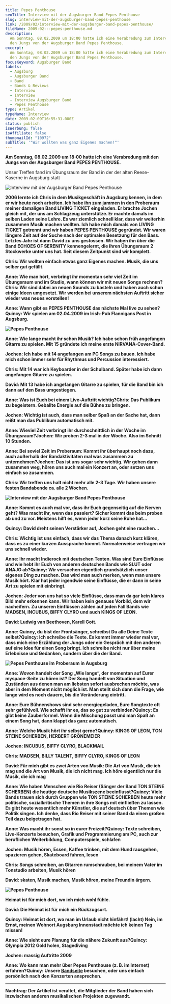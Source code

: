 ```yaml
---
title: Pepes Penthouse
seoTitle: Interview mit der Augsburger Band Pepes Penthouse
slug: interview-mit-der-augsburger-band-pepes-penthouse
link: /2009/02/interview-mit-der-augsburger-band-pepes-penthouse/
fileName: 2009-02---pepes-penthouse.md
description:
  Am Sonntag, 08.02.2009 um 18:00 hatte ich eine Verabredung zum Interview mit
  den Jungs von der Augsburger Band Pepes Penthouse.
excerpt:
  Am Sonntag, 08.02.2009 um 18:00 hatte ich eine Verabredung zum Interview mit
  den Jungs von der Augsburger Band Pepes Penthouse.
focusKeyword: Augsburger Band
labels:
  - Augsburg
  - Augsburger Band
  - Band
  - Bands & Reviews
  - Interview
  - Interview
  - Interview Augsburger Band
  - Pepes Penthouse
type: Artikel
typeName: Interview
date: 2009-02-09T16:55:31.000Z
status: publish
isWerbung: false
isAffiliate: false
thumbnailId: "10972"
subTitle: '"Wir wollten was ganz Eigenes machen!"'
---
```


<strong>Am Sonntag, 08.02.2009 um 18:00 hatte ich eine Verabredung mit den Jungs
von der Augsburger Band PEPES PENTHOUSE. </strong>

Unser Treffen fand im Übungsraum der Band in der der alten Reese-Kaserne in
Augsburg statt

![Interview mit der Augsburger Band Pepes Penthouse](http://cardamonchai.com/wp-content/uploads/2009/02/IMG_22971-640x427.jpg)

<strong> 2006 lernte ich Chris in dem Musikgeschäft in Augsburg kennen, in dem
er wir heute noch arbeiten. Ich habe ihn zum jammen in den Proberaum meiner
damaligen Band LIVING TICKET eingeladen. Er brachte Jochen gleich mit, der uns
am Schlagzeug unterstütze. Er machte damals im selben Laden seine Lehre. Es war
ziemlich schnell klar, dass wir weiterhin zusammen Musik machen wollten. Ich
habe mich damals von LIVING TICKET getrennt und wir haben PEPES PENTHOUSE
gegründet. Wir waren längere Zeit auf der Suche nach der optimalen Besetzung für
den Bass. Letztes Jahr ist dann David zu uns gestossen. Wir haben ihn über die
Band ECHOES OF SERENITY kennengelernt, die ihren Übungsraum 2 Stockwerke unter
uns hat. Seit diesem Zeitpunkt sind wir komplett.

<strong>Chris:</strong> Wir wollten einfach etwas ganz Eigenes machen. Musik,
die uns selber gut gefällt.

<strong>Anne: Wie man hört, verbringt ihr momentan sehr viel Zeit im Übungsraum
und im Studio, wann können wir mit neuen Songs
rechnen?</strong><strong>Chris:</strong> Wir sind dabei an neuen Sounds zu
basteln und haben auch schon einige Ideen umgesetzt. Wir werden bei unserem
nächsten Auftritt sicher wieder was neues vorstellen!

<strong>Anne: Wann gibt es PEPES PENTHOUSE das nächste Mal live zu
sehen?</strong><strong>Quincy:</strong> Wir spielen am 02.04.2009 im Irish-Pub
Flannigans Post in Augsburg.

![Pepes Penthouse](http://cardamonchai.com/wp-content/uploads/2009/02/IMG_22871-640x427.jpg)

<strong>Anne: Wie lange macht ihr schon Musik?</strong><strong> Ich habe schon
früh angefangen Gitarre zu spielen. Mit 15 gründete ich meine erste
NIRVANA-Cover-Band.

<strong>Jochen:</strong> Ich habe mit 14 angefangen am PC Songs zu bauen. Ich
habe mich schon immer sehr für Rhythmus und Percussion interessiert.

<strong>Chris:</strong> Mit 14 war ich Keyboarder in der Schulband. Später habe
ich dann angefangen Gitarre zu spielen.

<strong>David:</strong> Mit 13 habe ich angefangen Gitarre zu spielen, für die
Band bin ich dann auf den Bass umgestiegen.

<strong>Anne: Was ist Euch bei einem Live-Auftritt
wichtig?</strong><strong>Chris:</strong> Das Publikum zu begeistern. Geballte
Energie auf die Bühne zu bringen.

<strong>Jochen:</strong> Wichtig ist auch, dass man selber Spaß an der Sache
hat, dann reißt man das Publikum automatisch mit.

<strong>Anne: Wieviel Zeit verbringt ihr durchschnittlich in der Woche im
Übungsraum?</strong><strong>Jochen:</strong> Wir proben 2-3 mal in der Woche.
Also im Schnitt 10 Stunden.

<strong>Anne: Bei soviel Zeit im Proberaum: Kommt ihr überhaupt noch dazu, auch
außerhalb der Bandaktivitäten mal was zusammen zu
unternehmen?</strong><strong>Jochen:</strong> Das ist uns sogar sehr wichtig.
Wir gehen dann zusammen weg, hören uns auch mal ein Konzert an, oder setzen uns
einfach so zusammen.

<strong>Chris:</strong> Wir treffen uns halt nicht mehr alle 2-3 Tage. Wir haben
unsere festen Bandabende ca. alle 2 Wochen.

![Interview mit der Augsburger Band Pepes Penthouse](http://cardamonchai.com/wp-content/uploads/2009/02/IMG_22961-640x427.jpg)

<strong>Anne: Kommt es auch mal vor, dass ihr Euch gegenseitig auf die Nerven
geht? Was macht ihr, wenn das passiert?</strong><strong> Sicher kommt das beim
proben ab und zu vor. Meistens hilft es, wenn jeder kurz seine Ruhe hat...

<strong>Quincy:</strong> David dreht seinen Verstärker auf, Jochen geht eine
rauchen…

<strong>Chris:</strong> Wichtig ist uns einfach, dass wir das Thema danach kurz
klären, dass es zu einer kurzen Aussprache kommt. Normalerweise vertragen wir
uns schnell wieder.

<strong>Anne: Ihr macht Indierock mit deutschen Texten. Was sind Eure Einflüsse
und wie hebt ihr Euch von anderen deutschen Bands wie SLUT oder ANAJO
ab?</strong><strong>Quincy:</strong> Wir versuchen eigentlich grundsätzlich
unser eigenes Ding zu machen. Das wird man auch merken, wenn man unsere Musik
hört. Klar hat jeder irgendwie seine Einflüsse, die er dann in seine Art zu
spielen mit einbringt.

<strong>Jochen:</strong> Jeder von uns hat so viele Einflüsse, dass man da gar
kein klares Bild mehr erkennen kann. Wir haben kein genaues Vorbild, dem wir
nacheifern. Zu unseren Einflüssen zählen auf jeden Fall Bands wie MADSEN,
INCUBUS, BIFFY CLYRO und auch KINGS OF LEON.

<strong>David:</strong> Ludwig van Beethoven, Karell Gott.

<strong>Anne: Quincy, du bist der Frontsänger, schreibst Du alle Deine Texte
selbst?</strong><strong>Quincy:</strong> Ich schreibe die Texte. Es kommt immer
wieder mal vor, dass mich eine Erzählung der Jungs oder ein Gespräch mit den
anderen auf eine Idee für einen Song bringt. Ich schreibe nicht nur über meine
Erlebnisse und Gedanken, sondern über die der Band.

![Pepes Penthouse im Proberaum in Augsburg](http://cardamonchai.com/wp-content/uploads/2009/02/IMG_22901-640x427.jpg)

<strong>Anne: Wovon handelt der Song „Wie lange“, der momentan auf Eurer
myspace-Seite zu hören ist?</strong><strong> Der Song handelt von Situation und
Zuständen aus denen man am liebsten sofort ausbrechen möchte, was aber in dem
Moment nicht möglich ist. Man stellt sich dann die Frage, wie lange wird es noch
dauern, bis die Veränderung eintritt.

<strong>Anne: Eure Bühnenshows sind sehr energiegeladen, Eure Songtexte oft sehr
gefühlvoll. Wie schafft ihr es, das so gut zu
verbinden?</strong><strong>Quincy:</strong> Es gibt keine Zauberformel. Wenn die
Mischung passt und man Spaß an einem Song hat, dann klappt das ganz automatisch.

<strong>Anne: Welche Musik hört ihr selbst
gerne?</strong><strong>Quincy:</strong> KINGS OF LEON, TON STEINE SCHERBEN,
HERBERT GRÖNEMEIER

<strong>Jochen:</strong> INCUBUS, BIFFY CLYRO, BLACKMAIL

<strong>Chris:</strong> MADSEN, BILLY TALENT, BIFFY CLYRO, KINGS OF LEON

<strong>David:</strong> Für mich gibt es zwei Arten von Musik: Die Art von
Musik, die ich mag und die Art von Musik, die ich nicht mag. Ich höre eigentlich
nur die Musik, die ich mag

<strong>Anne: Wie haben Menschen wie Rio Reiser (Sänger der Band TON STEINE
SCHERBEN) die heutige deutsche Musikszene
beeinflusst?</strong><strong>Quincy:</strong> Viele Bands trauen sich durch
Gruppen wie TON STEINE SCHERBEN heute mehr politische, sozialkritische Themen in
ihre Songs mit einfließen zu lassen. Es gibt heute wesentlich mehr Künstler, die
auf deutsch über Themen wie Politik singen. Ich denke, dass Rio Reiser mit
seiner Band da einen großen Teil dazu beigetragen hat.

<strong>Anne: Was macht ihr sonst so in eurer
Freizeit?</strong><strong>Quincy:</strong> Texte schreiben, Live-Konzerte
besuchen, Grafik und Programmierung am PC, auch zur beruflichen Weiterbildung,
Computerspiele, schlafen

<strong>Jochen:</strong> Musik hören, Essen, Kaffee trinken, mit dem Hund
rausgehen, spazieren gehen, Skateboard fahren, lesen

<strong>Chris:</strong> Songs schreiben, an Gitarren rumschrauben, bei meinem
Vater im Tonstudio arbeiten, Musik hören

<strong>David:</strong> skaten, Musik machen, Musik hören, meine Freundin
ärgern.

![Pepes Penthouse](http://cardamonchai.com/wp-content/uploads/2009/02/IMG_2301-640x427.jpg)

<strong> Heimat ist für mich dort, wo ich mich wohl fühle.

<strong>David:</strong> Die Heimat ist für mich ein Rückzugsort.

<strong>Quincy:</strong> Heimat ist dort, wo man im Urlaub nicht hinfährt!
(lacht) Nein, im Ernst, meinen Wohnort Augsburg Innenstadt möchte ich keinen Tag
missen!

<strong>Anne: Wie sieht eure Planung für die nähere Zukunft
aus?</strong><strong>Quincy:</strong> Olympia 2012 Gold holen, Stagediving

<strong>Jochen:</strong> massig Auftritte 2009

<strong>Anne: Wo kann man mehr über Pepes Penthouse (z. B. im Internet)
erfahren?</strong><strong>Quincy: </strong>Unsere
<a title="Myspace Pepes Penthouse" href="http://www.myspace.com/pepespenthouse" target="_blank" rel="noopener">Bandseite</a>
besuchen, oder uns einfach persönlich nach den Konzerten ansprechen.

<hr /><strong>Nachtrag:</strong> Der Artikel ist veraltet, die Mitglieder der Band haben sich inzwischen anderen musikalischen Projekten zugewandt.

&nbsp;
